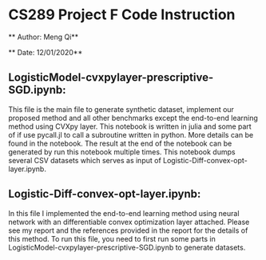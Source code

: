 # CS289 Project F Code Instruction

** Author: Meng Qi**

** Date: 12/01/2020**

## LogisticModel-cvxpylayer-prescriptive-SGD.ipynb:

This file is the main file to generate synthetic dataset, implement our proposed method and all other benchmarks except the end-to-end learning method using CVXpy layer. This notebook is written in julia and some part of if use pycall.jl to call a subroutine written in python. More details can be found in the notebook. The result at the end of the notebook can be generated by run this notebook multiple times. This notebook dumps several CSV datasets which serves as input of Logistic-Diff-convex-opt-layer.ipynb.

## Logistic-Diff-convex-opt-layer.ipynb:

In this file I implemented the end-to-end learning method using neural network with an differentiable convex optimization layer attached. Please see my report and the references provided in the report for the details of this method. To run this file, you need to first run some parts in LogisticModel-cvxpylayer-prescriptive-SGD.ipynb to generate datasets.

